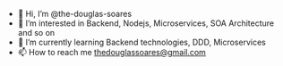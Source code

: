 - 👋 Hi, I’m @the-douglas-soares
- 👀 I’m interested in Backend, Nodejs, Microservices, SOA Architecture and so on
- 🌱 I’m currently learning Backend technologies, DDD, Microservices
- 📫 How to reach me thedouglassoares@gmail.com

<!---
the-douglas-soares/the-douglas-soares is a ✨ special ✨ repository because its `README.md` (this file) appears on your GitHub profile.
You can click the Preview link to take a look at your changes.
--->
